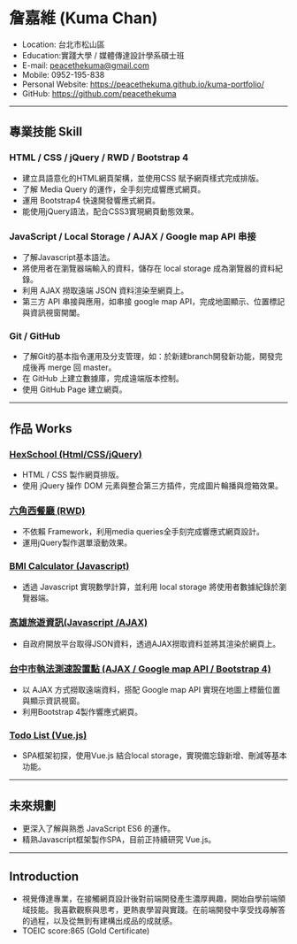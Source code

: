# 詹嘉維 (Kuma Chan)

- Location: 台北市松山區
- Education:實踐大學 / 媒體傳達設計學系碩士班
- E-mail: peacethekuma@gmail.com
- Mobile: 0952-195-838
- Personal Website: https://peacethekuma.github.io/kuma-portfolio/
- GitHub: https://github.com/peacethekuma
<hr>

## 專業技能 Skill

### HTML / CSS / jQuery / RWD / Bootstrap 4

- 建立具語意化的HTML網頁架構，並使用CSS 賦予網頁樣式完成排版。
- 了解 Media Query 的運作，全手刻完成響應式網頁。
- 運用 Bootstrap4 快速開發響應式網頁。
- 能使用jQuery語法，配合CSS3實現網頁動態效果。

### JavaScript / Local Storage / AJAX / Google map API 串接

- 了解Javascript基本語法。
- 將使用者在瀏覽器端輸入的資料，儲存在 local storage 成為瀏覽器的資料紀錄。
- 利用 AJAX 撈取遠端 JSON 資料渲染至網頁上。
- 第三方 API 串接與應用，如串接 google map API，完成地圖顯示、位置標記與資訊視窗開闔。


### Git / GitHub

- 了解Git的基本指令運用及分支管理，如：於新建branch開發新功能，開發完成後再 merge 回 master。
- 在 GitHub 上建立數據庫，完成遠端版本控制。
- 使用 GitHub Page 建立網頁。
<hr>

## 作品 Works

### <a href="https://peacethekuma.github.io/hexschool-jQuery-final/" target="_blank">HexSchool (Html/CSS/jQuery)</a>

- HTML / CSS 製作網頁排版。
- 使用 jQuery 操作 DOM 元素與整合第三方插件，完成圖片輪播與燈箱效果。


### <a href="https://peacethekuma.github.io/Hex-Restaurant/" target="_blank">六角西餐廳 (RWD) </a>

- 不依賴 Framework，利用media queries全手刻完成響應式網頁設計。
- 運用jQuery製作選單滾動效果。

### <a href="https://peacethekuma.github.io/BMI-Calculator/" target="_blank">BMI Calculator (Javascript)</a>

- 透過 Javascript 實現數學計算，並利用 local storage 將使用者數據紀錄於瀏覽器端。

### <a href="https://peacethekuma.github.io/Kaoshung-Tour-Guide/" target="_blank">高雄旅遊資訊(Javascript /AJAX)</a>

- 自政府開放平台取得JSON資料，透過AJAX撈取資料並將其渲染於網頁上。


### <a href="https://peacethekuma.github.io/Taichung-Speed-Measuring-Locations/" target="_blank">台中市執法測速設置點 (AJAX / Google map API / Bootstrap 4)
</a>
	
- 以 AJAX 方式撈取遠端資料，搭配 Google map API 實現在地圖上標籤位置與顯示資訊視窗。
- 利用Bootstrap 4製作響應式網頁。

### <a href="https://peacethekuma.github.io/TheF2E-w01-TodoList/" target="_blank"> Todo List (Vue.js)
</a>

- SPA框架初探，使用Vue.js 結合local storage，實現備忘錄新增、刪減等基本功能。
<hr>

## 未來規劃 

- 更深入了解與熟悉 JavaScript ES6 的運作。
- 精熟Javascript框架製作SPA，目前正持續研究 Vue.js。

<hr>

## Introduction

- 視覺傳達專業，在接觸網頁設計後對前端開發產生濃厚興趣，開始自學前端領域技能。我喜歡觀察與思考，更熱衷學習與實踐。在前端開發中享受找尋解答的過程，以及從無到有建構出成品的成就感。
- TOEIC score:865 (Gold Certificate)
